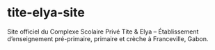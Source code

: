 # tite-elya-site
Site officiel du Complexe Scolaire Privé Tite &amp; Elya – Établissement d’enseignement pré-primaire, primaire et crèche à Franceville, Gabon.
